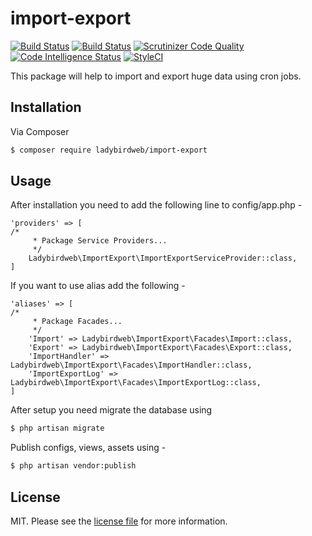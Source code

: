 # import-export

[![Build Status](https://travis-ci.org/ladybirdweb/import-export.svg?branch=master)](https://travis-ci.org/ladybirdweb/import-export)
[![Build Status](https://scrutinizer-ci.com/g/ladybirdweb/import-export/badges/build.png?b=master)](https://scrutinizer-ci.com/g/ladybirdweb/import-export/build-status/master)
[![Scrutinizer Code Quality](https://scrutinizer-ci.com/g/ladybirdweb/import-export/badges/quality-score.png?b=master)](https://scrutinizer-ci.com/g/ladybirdweb/import-export/?branch=master)
[![Code Intelligence Status](https://scrutinizer-ci.com/g/ladybirdweb/import-export/badges/code-intelligence.svg?b=master)](https://scrutinizer-ci.com/code-intelligence)
[![StyleCI](https://github.styleci.io/repos/138305416/shield?branch=master)](https://github.styleci.io/repos/138305416)

This package will help to import and export huge data using cron jobs.

## Installation

Via Composer

``` bash
$ composer require ladybirdweb/import-export
```

## Usage

After installation you need to add the following line to config/app.php -

```
'providers' => [
/*
     * Package Service Providers...
     */
    Ladybirdweb\ImportExport\ImportExportServiceProvider::class,
]
```

If you want to use alias add the following -

```
'aliases' => [
/*
     * Package Facades...
     */
    'Import' => Ladybirdweb\ImportExport\Facades\Import::class,
    'Export' => Ladybirdweb\ImportExport\Facades\Export::class,
    'ImportHandler' => Ladybirdweb\ImportExport\Facades\ImportHandler::class,
    'ImportExportLog' => Ladybirdweb\ImportExport\Facades\ImportExportLog::class,
]
```

After setup you need migrate the database using

``` bash
$ php artisan migrate
```

Publish configs, views, assets using -

``` bash
$ php artisan vendor:publish
```

## License

MIT. Please see the [license file](license.md) for more information.
